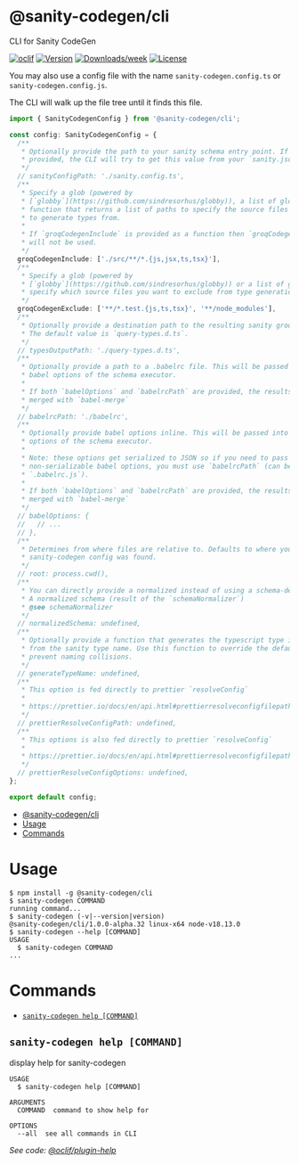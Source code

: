 # @sanity-codegen/cli

CLI for Sanity CodeGen

[![oclif](https://img.shields.io/badge/cli-oclif-brightgreen.svg)](https://oclif.io)
[![Version](https://img.shields.io/npm/v/@sanity-codegen/cli.svg)](https://npmjs.org/package/@sanity-codegen/cli)
[![Downloads/week](https://img.shields.io/npm/dw/@sanity-codegen/cli.svg)](https://npmjs.org/package/@sanity-codegen/cli)
[![License](https://img.shields.io/npm/l/@sanity-codegen/cli.svg)](https://github.com/ricokahler/sanity-codegen/blob/master/package.json)

You may also use a config file with the name `sanity-codegen.config.ts` or `sanity-codegen.config.js`.

The CLI will walk up the file tree until it finds this file.

```ts
import { SanityCodegenConfig } from '@sanity-codegen/cli';

const config: SanityCodegenConfig = {
  /**
   * Optionally provide the path to your sanity schema entry point. If not
   * provided, the CLI will try to get this value from your `sanity.json` file.
   */
  // sanityConfigPath: './sanity.config.ts',
  /**
   * Specify a glob (powered by
   * [`globby`](https://github.com/sindresorhus/globby)), a list of globs, or a
   * function that returns a list of paths to specify the source files you want
   * to generate types from.
   *
   * If `groqCodegenInclude` is provided as a function then `groqCodegenExclude`
   * will not be used.
   */
  groqCodegenInclude: ['./src/**/*.{js,jsx,ts,tsx}'],
  /**
   * Specify a glob (powered by
   * [`globby`](https://github.com/sindresorhus/globby)) or a list of globs to
   * specify which source files you want to exclude from type generation.
   */
  groqCodegenExclude: ['**/*.test.{js,ts,tsx}', '**/node_modules'],
  /**
   * Optionally provide a destination path to the resulting sanity groq types.
   * The default value is `query-types.d.ts`.
   */
  // typesOutputPath: './query-types.d.ts',
  /**
   * Optionally provide a path to a .babelrc file. This will be passed into the
   * babel options of the schema executor.
   *
   * If both `babelOptions` and `babelrcPath` are provided, the results will be
   * merged with `babel-merge`
   */
  // babelrcPath: './babelrc',
  /**
   * Optionally provide babel options inline. This will be passed into the babel
   * options of the schema executor.
   *
   * Note: these options get serialized to JSON so if you need to pass any
   * non-serializable babel options, you must use `babelrcPath` (can be
   * `.babelrc.js`).
   *
   * If both `babelOptions` and `babelrcPath` are provided, the results will be
   * merged with `babel-merge`
   */
  // babelOptions: {
  //   // ...
  // },
  /**
   * Determines from where files are relative to. Defaults to where your
   * sanity-codegen config was found.
   */
  // root: process.cwd(),
  /**
   * You can directly provide a normalized instead of using a schema-def.json.
   * A normalized schema (result of the `schemaNormalizer`)
   * @see schemaNormalizer
   */
  // normalizedSchema: undefined,
  /**
   * Optionally provide a function that generates the typescript type identifer
   * from the sanity type name. Use this function to override the default and
   * prevent naming collisions.
   */
  // generateTypeName: undefined,
  /**
   * This option is fed directly to prettier `resolveConfig`
   *
   * https://prettier.io/docs/en/api.html#prettierresolveconfigfilepath--options
   */
  // prettierResolveConfigPath: undefined,
  /**
   * This options is also fed directly to prettier `resolveConfig`
   *
   * https://prettier.io/docs/en/api.html#prettierresolveconfigfilepath--options
   */
  // prettierResolveConfigOptions: undefined,
};

export default config;
```

<!-- toc -->

- [@sanity-codegen/cli](#sanity-codegencli)
- [Usage](#usage)
- [Commands](#commands)
<!-- tocstop -->

# Usage

<!-- usage -->

```sh-session
$ npm install -g @sanity-codegen/cli
$ sanity-codegen COMMAND
running command...
$ sanity-codegen (-v|--version|version)
@sanity-codegen/cli/1.0.0-alpha.32 linux-x64 node-v18.13.0
$ sanity-codegen --help [COMMAND]
USAGE
  $ sanity-codegen COMMAND
...
```

<!-- usagestop -->

# Commands

<!-- commands -->

- [`sanity-codegen help [COMMAND]`](#sanity-codegen-help-command)

## `sanity-codegen help [COMMAND]`

display help for sanity-codegen

```
USAGE
  $ sanity-codegen help [COMMAND]

ARGUMENTS
  COMMAND  command to show help for

OPTIONS
  --all  see all commands in CLI
```

_See code: [@oclif/plugin-help](https://github.com/oclif/plugin-help/blob/v3.2.18/src/commands/help.ts)_

<!-- commandsstop -->
